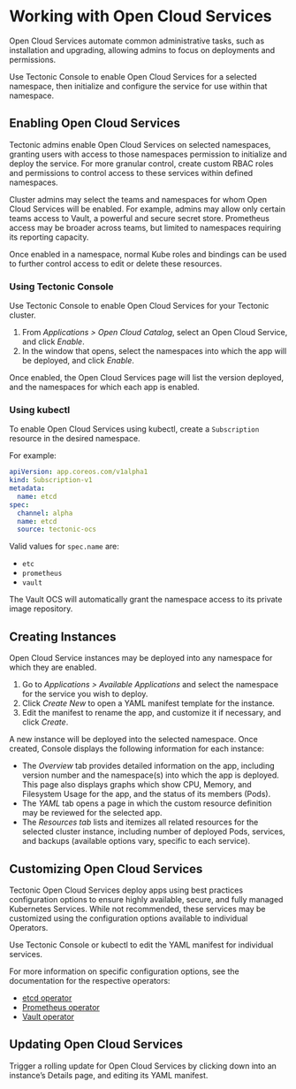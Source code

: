 # Working with Open Cloud Services

Open Cloud Services automate common administrative tasks, such as installation and upgrading, allowing admins to focus on deployments and permissions.

Use Tectonic Console to enable Open Cloud Services for a selected namespace, then initialize and configure the service for use within that namespace.

## Enabling Open Cloud Services

Tectonic admins enable Open Cloud Services on selected namespaces, granting users with access to those namespaces permission to initialize and deploy the service. For more granular control, create custom RBAC roles and permissions to control access to these services within defined namespaces.

Cluster admins may select the teams and namespaces for whom Open Cloud Services will be enabled. For example, admins may allow only certain teams access to Vault, a powerful and secure secret store. Prometheus access may be broader across teams, but limited to namespaces requiring its reporting capacity.

Once enabled in a namespace, normal Kube roles and bindings can be used to further control access to edit or delete these resources.

### Using Tectonic Console

Use Tectonic Console to enable Open Cloud Services for your Tectonic cluster.

1. From *Applications > Open Cloud Catalog*, select an Open Cloud Service, and click *Enable*.
2. In the window that opens, select the namespaces into which the app will be deployed, and click *Enable*.

Once enabled, the Open Cloud Services page will list the version deployed, and the namespaces for which each app is enabled.

### Using kubectl

To enable Open Cloud Services using kubectl, create a `Subscription` resource in the desired namespace.

For example:

```yaml
apiVersion: app.coreos.com/v1alpha1
kind: Subscription-v1
metadata:
  name: etcd
spec:
  channel: alpha
  name: etcd
  source: tectonic-ocs
```

Valid values for `spec.name` are:
* `etc`
* `prometheus`
* `vault`

The Vault OCS will automatically grant the namespace access to its private image repository.

## Creating Instances

Open Cloud Service instances may be deployed into any namespace for which they are enabled.

1. Go to *Applications > Available Applications* and select the namespace for the service you wish to deploy.
2. Click *Create New* to open a YAML manifest template for the instance.
3. Edit the manifest to rename the app, and customize it if necessary, and click *Create*.

A new instance will be deployed into the selected namespace. Once created, Console displays the following information for each instance:

* The *Overview* tab provides detailed information on the app, including version number and the namespace(s) into which the app is deployed. This page also displays graphs which show CPU, Memory, and Filesystem Usage for the app, and the status of its members (Pods).
* The *YAML* tab opens a page in which the custom resource definition may be reviewed for the selected app.
* The *Resources tab* lists and itemizes all related resources for the selected cluster instance, including number of deployed Pods, services, and backups (available options vary, specific to each service).

## Customizing Open Cloud Services

Tectonic Open Cloud Services deploy apps using best practices configuration options to ensure highly available, secure, and fully managed Kubernetes Services. While not recommended, these services may be customized using the configuration options available to individual Operators.

Use Tectonic Console or kubectl to edit the YAML manifest for individual services.

For more information on specific configuration options, see the documentation for the respective operators:

* [etcd operator][etcd-operator]
* [Prometheus operator][prom-operator]
* [Vault operator][vault-operator]

## Updating Open Cloud Services

Trigger a rolling update for Open Cloud Services by clicking down into an instance’s Details page, and editing its YAML manifest.


[etcd-operator]: https://coreos.com/operators/etcd/docs/latest/
[prom-operator]: https://coreos.com/operators/prometheus/docs/latest/
[vault-operator]: https://coreos.com/tectonic/docs/latest/vault-operator/user/vault.html
